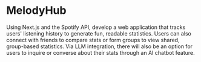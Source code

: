 # MelodyHub
Using Next.js and the Spotify API, develop a web application that tracks users' listening history to generate fun, readable statistics. Users can also connect with friends to compare stats or form groups to view shared, group-based statistics. Via LLM integration, there will also be an option for users to inquire or converse about their stats through an AI chatbot feature.
